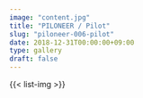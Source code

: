```yaml
---
image: "content.jpg"
title: "PILONEER / Pilot"
slug: "piloneer-006-pilot"
date: 2018-12-31T00:00:00+09:00
type: gallery
draft: false
---
```

{{< list-img >}}